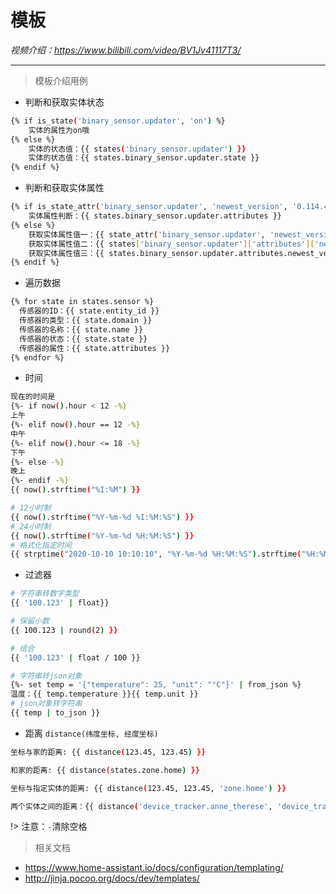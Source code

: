 # 模板

*视频介绍：https://www.bilibili.com/video/BV1Jv41117T3/*

---

> 模板介绍用例

- 判断和获取实体状态

```bash
{% if is_state('binary_sensor.updater', 'on') %}
    实体的属性为on哦
{% else %}
    实体的状态值：{{ states('binary_sensor.updater') }}
    实体的状态值：{{ states.binary_sensor.updater.state }}
{% endif %}
```

- 判断和获取实体属性

```bash
{% if is_state_attr('binary_sensor.updater', 'newest_version', '0.114.4') %}
    实体属性判断：{{ states.binary_sensor.updater.attributes }}
{% else %}
    获取实体属性值一：{{ state_attr('binary_sensor.updater', 'newest_version') }}
    获取实体属性值二：{{ states['binary_sensor.updater']['attributes']['newest_version'] }}
    获取实体属性值三：{{ states.binary_sensor.updater.attributes.newest_version }}
{% endif %}
```

- 遍历数据

```bash
{% for state in states.sensor %}
  传感器的ID：{{ state.entity_id }}
  传感器的类型：{{ state.domain }}
  传感器的名称：{{ state.name }}
  传感器的状态：{{ state.state }}
  传感器的属性：{{ state.attributes }}
{% endfor %}
```

- 时间

```bash
现在的时间是
{%- if now().hour < 12 -%}
上午
{%- elif now().hour == 12 -%}
中午
{%- elif now().hour <= 18 -%}
下午
{%- else -%}
晚上
{%- endif -%}
{{ now().strftime("%I:%M") }}
```
```bash
# 12小时制
{{ now().strftime("%Y-%m-%d %I:%M:%S") }}
# 24小时制
{{ now().strftime("%Y-%m-%d %H:%M:%S") }}
# 格式化指定时间
{{ strptime("2020-10-10 10:10:10", "%Y-%m-%d %H:%M:%S").strftime("%H:%M:%S") }}
```

- 过滤器

```bash
# 字符串转数字类型
{{ '100.123' | float}}

# 保留小数
{{ 100.123 | round(2) }}

# 组合
{{ '100.123' | float / 100 }}

# 字符串转json对象
{%- set temp = '{"temperature": 25, "unit": "°C"}' | from_json %}
温度：{{ temp.temperature }}{{ temp.unit }}
# json对象转字符串
{{ temp | to_json }}


```

- 距离 `distance(纬度坐标, 经度坐标)`

```bash
坐标与家的距离: {{ distance(123.45, 123.45) }}

和家的距离: {{ distance(states.zone.home) }}

坐标与指定实体的距离: {{ distance(123.45, 123.45, 'zone.home') }}

两个实体之间的距离：{{ distance('device_tracker.anne_therese', 'device_tracker.paulus') }}
```

!> 注意：`-`清除空格

> 相关文档

- https://www.home-assistant.io/docs/configuration/templating/
- http://jinja.pocoo.org/docs/dev/templates/
